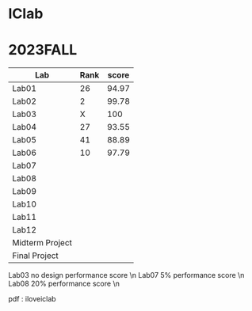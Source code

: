 # IClab
# 2023FALL

| Lab | Rank | score |
|-----|------|-------|
|Lab01|  26  | 94.97 |
|Lab02|  2   | 99.78 |
|Lab03|  X   |  100  |
|Lab04|  27  | 93.55 |
|Lab05|  41  | 88.89 |
|Lab06|  10  | 97.79 |
|Lab07|      |
|Lab08|      |
|Lab09|      |
|Lab10|      |
|Lab11|      |
|Lab12|      |
|Midterm Project|
|Final   Project|

Lab03 no design performance score \n
Lab07    5%     performance score \n
Lab08   20%     performance score \n

pdf : iloveiclab

